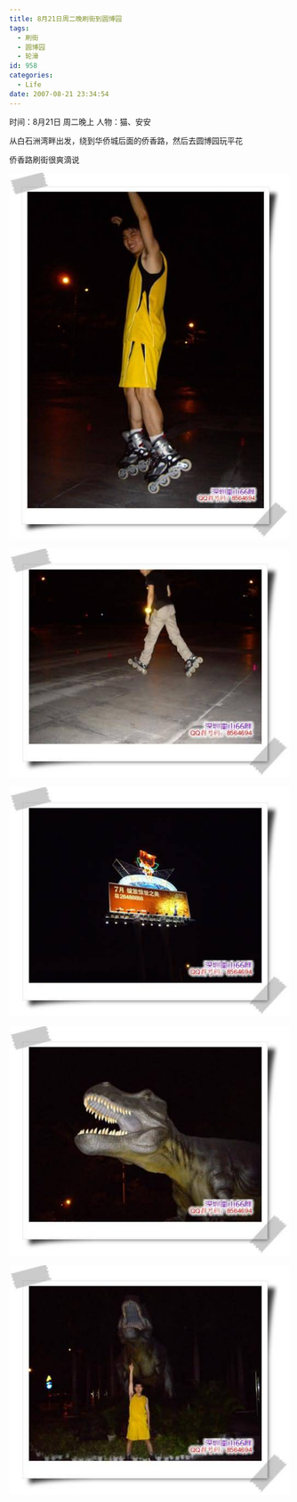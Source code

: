 ```yaml
---
title: 8月21日周二晚刷街到圆博园
tags:
  - 刷街
  - 圆博园
  - 轮滑
id: 958
categories:
  - Life
date: 2007-08-21 23:34:54
---
```


时间：8月21日 周二晚上
人物：猫、安安

从白石洲湾畔出发，绕到华侨城后面的侨香路，然后去圆博园玩平花

侨香路刷街很爽滴说

![](/images/2007/08/21_233027_7581.jpg)

![](/images/2007/08/21_233053_7582.jpg)

![](/images/2007/08/21_233103_12771.jpg)

![](/images/2007/08/21_233120_7584.jpg)

![](/images/2007/08/21_233128_7585.jpg)